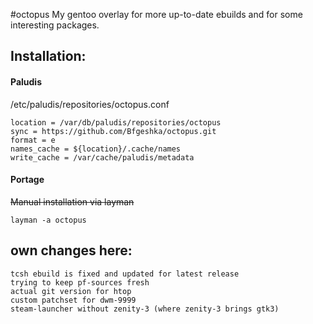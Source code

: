 #octopus
My gentoo overlay for more up-to-date ebuilds and for some interesting packages.

## Installation:
#### Paludis
/etc/paludis/repositories/octopus.conf

```
location = /var/db/paludis/repositories/octopus
sync = https://github.com/Bfgeshka/octopus.git
format = e
names_cache = ${location}/.cache/names
write_cache = /var/cache/paludis/metadata
```

#### Portage
~~Manual installation via layman~~
```
layman -a octopus
```

## own changes here:
```
tcsh ebuild is fixed and updated for latest release
trying to keep pf-sources fresh
actual git version for htop
custom patchset for dwm-9999
steam-launcher without zenity-3 (where zenity-3 brings gtk3)
```
